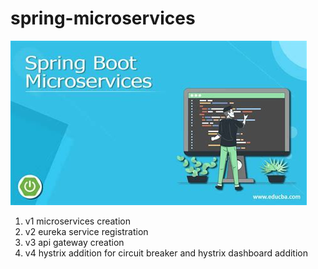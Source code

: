 # spring-microservices

![alt](/assets/img.jpg)

1. v1 microservices creation
2. v2 eureka service registration
3. v3 api gateway creation
4. v4 hystrix addition for circuit breaker and hystrix dashboard addition

